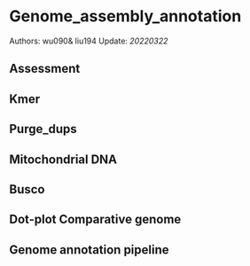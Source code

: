 # Genome_assembly_annotation

Authors: wu090& liu194
Update: *20220322*

## Assessment

## Kmer

## Purge_dups

## Mitochondrial DNA

## Busco

## Dot-plot Comparative genome

## Genome annotation pipeline